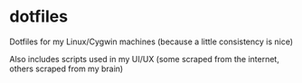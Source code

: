 # dotfiles
Dotfiles for my Linux/Cygwin machines (because a little consistency is nice)

Also includes scripts used in my UI/UX (some scraped from the internet, others scraped from my brain)
